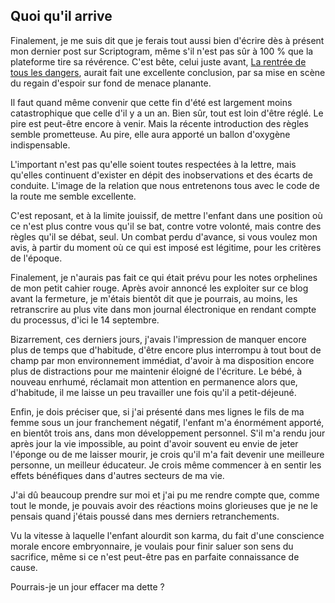 ## Quoi qu'il arrive

Finalement, je me suis dit que je ferais tout aussi bien d'écrire dès à présent mon dernier post sur Scriptogram, même s'il n'est pas sûr à 100 % que la plateforme tire sa révérence. C'est bête, celui juste avant, [La rentrée de tous les dangers][1], aurait fait une excellente conclusion, par sa mise en scène du regain d'espoir sur fond de menace planante.

[1]: http://scriptogr.am/fbenoiton/post/la-rentree-de-tous-les-dangers

Il faut quand même convenir que cette fin d'été est largement moins catastrophique que celle d'il y a un an. Bien sûr, tout est loin d'être réglé. Le pire est peut-être encore à venir. Mais la récente introduction des règles semble prometteuse. Au pire, elle aura apporté un ballon d'oxygène indispensable.

L'important n'est pas qu'elle soient toutes respectées à la lettre, mais qu'elles continuent d'exister en dépit des inobservations et des écarts de conduite. L'image de la relation que nous entretenons tous avec le code de la route me semble excellente.

C'est reposant, et à la limite jouissif, de mettre l'enfant dans une position où ce n'est plus contre vous qu'il se bat, contre votre volonté, mais contre des règles qu'il se débat, seul. Un combat perdu d'avance, si vous voulez mon avis, à partir du moment où ce qui est imposé est légitime, pour les critères de l'époque.

Finalement, je n'aurais pas fait ce qui était prévu pour les notes orphelines de mon petit cahier rouge. Après avoir annoncé les exploiter sur ce blog avant la fermeture, je m'étais bientôt dit que je pourrais, au moins, les retranscrire au plus vite dans mon journal électronique en rendant compte du processus, d'ici le 14 septembre.

Bizarrement, ces derniers jours, j'avais l'impression de manquer encore plus de temps que d'habitude, d'être encore plus interrompu à tout bout de champ par mon environnement immédiat, d'avoir à ma disposition encore plus de distractions pour me maintenir éloigné de l'écriture. Le bébé, à nouveau enrhumé, réclamait mon attention en permanence alors que, d'habitude, il me laisse un peu travailler une fois qu'il a petit-déjeuné.

Enfin, je dois préciser que, si j'ai présenté dans mes lignes le fils de ma femme sous un jour franchement négatif, l'enfant m'a énormément apporté, en bientôt trois ans, dans mon développement personnel. S'il m'a rendu jour après jour la vie impossible, au point d'avoir souvent eu envie de jeter l'éponge ou de me laisser mourir, je crois qu'il m'a fait devenir une meilleure personne, un meilleur éducateur. Je crois même commencer à en sentir les effets bénéfiques dans d'autres secteurs de ma vie.

J'ai dû beaucoup prendre sur moi et j'ai pu me rendre compte que, comme tout le monde, je pouvais avoir des réactions moins glorieuses que je ne le pensais quand j'étais poussé dans mes derniers retranchements.

Vu la vitesse à laquelle l'enfant alourdit son karma, du fait d'une conscience morale encore embryonnaire, je voulais pour finir saluer son sens du sacrifice, même si ce n'est peut-être pas en parfaite connaissance de cause.

Pourrais-je un jour effacer ma dette ?
